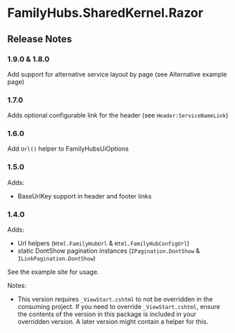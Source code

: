 # FamilyHubs.SharedKernel.Razor

## Release Notes

### 1.9.0 & 1.8.0

Add support for alternative service layout by page (see Alternative example page)

### 1.7.0

Adds optional configurable link for the header (see `Header:ServiceNameLink`) 

### 1.6.0

Add `Url()` helper to FamilyHubsUiOptions

### 1.5.0

Adds:
* BaseUrlKey support in header and footer links

### 1.4.0

Adds:
* Url helpers (`Html.FamilyHubUrl` & `Html.FamilyHubConfigUrl`)
* static DontShow pagination instances (`IPagination.DontShow` & `ILinkPagination.DontShow`)

See the example site for usage.

Notes:
* This version requires `_ViewStart.cshtml` to not be overridden in the consuming project.
If you need to override `_ViewStart.cshtml`, ensure the contents of the version in this package is included in your overridden version. A later version might contain a helper for this.
